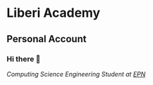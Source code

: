# Liberi Academy
## Personal Account
### Hi there 🤖
*Computing Science Engineering Student at [EPN](https://epn.edu.ec/)*

